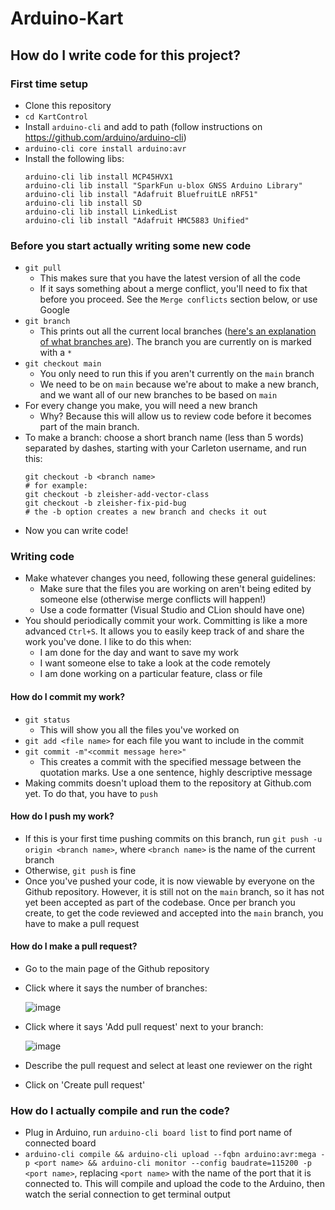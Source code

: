 # Arduino-Kart

## How do I write code for this project?
### First time setup
* Clone this repository
* `cd KartControl`
* Install `arduino-cli` and add to path (follow instructions on https://github.com/arduino/arduino-cli)
* `arduino-cli core install arduino:avr`
* Install the following libs:
    ```
    arduino-cli lib install MCP45HVX1
    arduino-cli lib install "SparkFun u-blox GNSS Arduino Library"
    arduino-cli lib install "Adafruit BluefruitLE nRF51"
    arduino-cli lib install SD
    arduino-cli lib install LinkedList
    arduino-cli lib install "Adafruit HMC5883 Unified"
    ```
    
### Before you start actually writing some new code
* `git pull`
  * This makes sure that you have the latest version of all the code
  * If it says something about a merge conflict, you'll need to fix that before you proceed. See the `Merge conflicts` section below, or use Google
* `git branch`
  * This prints out all the current local branches ([here's an explanation of what branches are](https://www.atlassian.com/git/tutorials/using-branches)). The branch you are currently on is marked with a `*`
* `git checkout main`
  * You only need to run this if you aren't currently on the `main` branch
  * We need to be on `main` because we're about to make a new branch, and we want all of our new branches to be based on `main`
* For every change you make, you will need a new branch
  * Why? Because this will allow us to review code before it becomes part of the main branch.
* To make a branch: choose a short branch name (less than 5 words) separated by dashes, starting with your Carleton username, and run this:
     ```
     git checkout -b <branch name>
     # for example:
     git checkout -b zleisher-add-vector-class
     git checkout -b zleisher-fix-pid-bug
     # the -b option creates a new branch and checks it out
     ```
* Now you can write code!

### Writing code
* Make whatever changes you need, following these general guidelines:
  * Make sure that the files you are working on aren't being edited by someone else (otherwise merge conflicts will happen!)
  * Use a code formatter (Visual Studio and CLion should have one)
* You should periodically commit your work. Committing is like a more advanced `Ctrl+S`. It allows you to easily keep track of and share the work you've done. I like to do this when:
  * I am done for the day and want to save my work
  * I want someone else to take a look at the code remotely
  * I am done working on a particular feature, class or file
#### How do I commit my work?
* `git status`
  * This will show you all the files you've worked on
* `git add <file name>` for each file you want to include in the commit
* `git commit -m"<commit message here>"`
  * This creates a commit with the specified message between the quotation marks. Use a one sentence, highly descriptive message
* Making commits doesn't upload them to the repository at Github.com yet. To do that, you have to `push`
#### How do I push my work?
* If this is your first time pushing commits on this branch, run `git push -u origin <branch name>`, where `<branch name>` is the name of the current branch
* Otherwise, `git push` is fine
* Once you've pushed your code, it is now viewable by everyone on the Github repository. However, it is still not on the `main` branch, so it has not yet been accepted as part of the codebase. Once per branch you create, to get the code reviewed and accepted into the `main` branch, you have to make a pull request
#### How do I make a pull request?
* Go to the main page of the Github repository
* Click where it says the number of branches:

  ![image](https://user-images.githubusercontent.com/25469876/196593337-a579550b-5536-454b-b026-dfe9dffb8d62.png)

* Click where it says 'Add pull request' next to your branch:

  ![image](https://user-images.githubusercontent.com/25469876/196593607-c82c8077-62e4-4a51-962b-ef785c6767a9.png)

* Describe the pull request and select at least one reviewer on the right
* Click on 'Create pull request'
### How do I actually compile and run the code?
* Plug in Arduino, run `arduino-cli board list` to find port name of connected board
* `arduino-cli compile && arduino-cli upload --fqbn arduino:avr:mega -p <port name> && arduino-cli monitor --config baudrate=115200 -p <port name>`, replacing `<port name>` with the name of the port that it is connected to. This will compile and upload the code to the Arduino, then watch the serial connection to get terminal output
